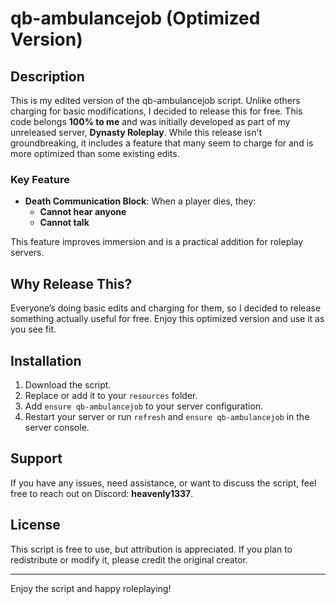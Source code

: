 # qb-ambulancejob (Optimized Version)

## Description
This is my edited version of the qb-ambulancejob script. Unlike others charging for basic modifications, I decided to release this for free. This code belongs **100% to me** and was initially developed as part of my unreleased server, **Dynasty Roleplay**. While this release isn't groundbreaking, it includes a feature that many seem to charge for and is more optimized than some existing edits.

### Key Feature
- **Death Communication Block**: When a player dies, they:
  - **Cannot hear anyone**
  - **Cannot talk**

This feature improves immersion and is a practical addition for roleplay servers.

## Why Release This?
Everyone’s doing basic edits and charging for them, so I decided to release something actually useful for free. Enjoy this optimized version and use it as you see fit.

## Installation
1. Download the script.
2. Replace or add it to your `resources` folder.
3. Add `ensure qb-ambulancejob` to your server configuration.
4. Restart your server or run `refresh` and `ensure qb-ambulancejob` in the server console.

## Support
If you have any issues, need assistance, or want to discuss the script, feel free to reach out on Discord: **heavenly1337**.

## License
This script is free to use, but attribution is appreciated. If you plan to redistribute or modify it, please credit the original creator.

---
Enjoy the script and happy roleplaying!
